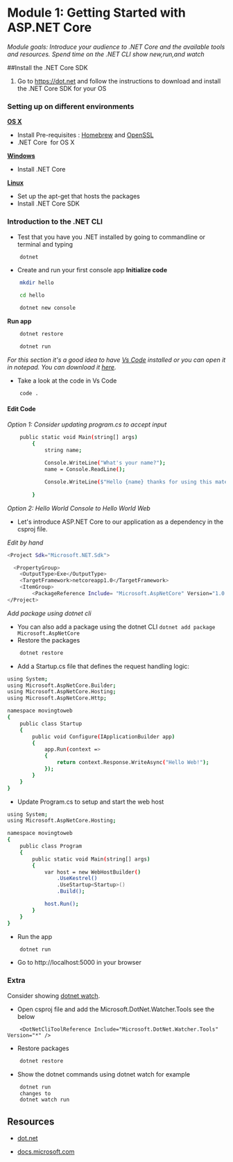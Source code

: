 # Module 1: Getting Started with ASP.NET Core 

*Module goals: Introduce your audience to .NET Core and the available tools and resources.*
*Spend time on the .NET CLI show new,run,and watch*

##Install the .NET Core SDK 
1. Go to https://dot.net and follow the instructions to download and install the .NET Core SDK for your OS

### Setting up on different environments
[**OS X**](https://www.microsoft.com/net/core#macos)

- Install Pre-requisites : [Homebrew](http://brew.sh/) and [OpenSSL](https://www.openssl.org/)
- .NET Core  for OS X

[**Windows**](https://www.microsoft.com/net/core#windows)

- Install .NET Core

[**Linux**](https://www.microsoft.com/net/core#ubuntu)

- Set up the apt-get that hosts the packages 
- Install .NET Core SDK

### Introduction to the .NET CLI

- Test that you have you .NET installed by going to commandline or terminal and typing 
```sh
    dotnet 
```
- Create and run your first console app
**Initialize code**
```sh
    mkdir hello

    cd hello

    dotnet new console
```
**Run app**
```sh
    dotnet restore

    dotnet run
```
*For this section it's a good idea to have [Vs Code](https://code.visualstudio.com/) installed or you can open it in notepad.  You can download it [here](https://code.visualstudio.com/).*

- Take a look at the code in Vs Code 

```sh
    code .
```
#### Edit Code 

*Option 1: Consider updating program.cs to accept input* 
```sh
    public static void Main(string[] args)
        {
            string name;
            
            Console.WriteLine("What's your name?");
            name = Console.ReadLine();

            Console.WriteLine($"Hello {name} thanks for using this material");
            
        }
```
*Option 2: Hello World Console to Hello World Web*

- Let's introduce ASP.NET Core to our application as a  dependency in the csproj file.

*Edit by hand*
```sh
<Project Sdk="Microsoft.NET.Sdk">

  <PropertyGroup>
    <OutputType>Exe</OutputType>
    <TargetFramework>netcoreapp1.0</TargetFramework>
    <ItemGroup>
        <PackageReference Include= "Microsoft.AspNetCore" Version="1.0.0" />
</Project>
   ```
*Add package using dotnet cli*
- You can also add a package using the dotnet CLI
`dotnet add package Microsoft.AspNetCore`
- Restore the packages 
```sh
    dotnet restore
```
- Add a Startup.cs file that defines the request handling logic:

```sh
using System;
using Microsoft.AspNetCore.Builder;
using Microsoft.AspNetCore.Hosting;
using Microsoft.AspNetCore.Http;

namespace movingtoweb
{
    public class Startup
    {
        public void Configure(IApplicationBuilder app)
        {
            app.Run(context =>
            {
                return context.Response.WriteAsync("Hello Web!");
            });
        }
    }
}
```
- Update Program.cs to setup and start the web host 

```sh
using System;
using Microsoft.AspNetCore.Hosting;

namespace movingtoweb
{
    public class Program
    {
        public static void Main(string[] args)
        {
            var host = new WebHostBuilder()
                .UseKestrel()
                .UseStartup<Startup>()
                .Build();

            host.Run();
        }
    }
}
```
- Run the app 
```sh
    dotnet run
```
- Go to  http://localhost:5000 in your browser

### Extra 
Consider showing [dotnet watch](https://docs.microsoft.com/en-us/aspnet/core/tutorials/dotnet-watch).
- Open csproj file and add the Microsoft.DotNet.Watcher.Tools see the below 

```
    <DotNetCliToolReference Include="Microsoft.DotNet.Watcher.Tools" Version="*" />
```
 
- Restore packages
```sh
    dotnet restore
```
- Show the dotnet commands using dotnet watch for example 
```sh
    dotnet run 
    changes to 
    dotnet watch run
```


## Resources
- [dot.net](https://www.microsoft.com/net) 

- [docs.microsoft.com](https://docs.microsoft.com/)

